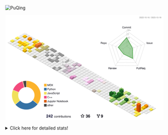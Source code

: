 ![PuQing](https://user-images.githubusercontent.com/27223114/171565019-9a56fae6-b08b-421f-99db-7e830da42371.png)

![](./profile-3d-contrib/profile-season-animate.svg)

<details>
<summary>Click here for detailed stats!</summary>

<!--START_SECTION:waka-->
![Lines of code](https://img.shields.io/badge/From%20Hello%20World%20I%27ve%20Written-823.8%20thousand%20lines%20of%20code-blue)

**🐱 My GitHub Data** 

> 📦 257.9 kB Used in GitHub's Storage 
 > 
> 🏆 200 Contributions in the Year 2023
 > 
> 🚫 Not Opted to Hire
 > 
> 📜 34 Public Repositories 
 > 
> 🔑 27 Private Repositories 
 > 
**I'm an Early 🐤** 

```text
🌞 Morning                483 commits         ████░░░░░░░░░░░░░░░░░░░░░   15.11 % 
🌆 Daytime                1596 commits        ████████████░░░░░░░░░░░░░   49.94 % 
🌃 Evening                301 commits         ██░░░░░░░░░░░░░░░░░░░░░░░   09.42 % 
🌙 Night                  816 commits         ██████░░░░░░░░░░░░░░░░░░░   25.53 % 
```


📊 **This Week I Spent My Time On** 

```text
💬 Programming Languages: 
Markdown                 2 hrs 18 mins       █████████████████░░░░░░░░   68.62 % 
RPMSpec                  53 mins             ███████░░░░░░░░░░░░░░░░░░   26.27 % 
Python                   10 mins             █░░░░░░░░░░░░░░░░░░░░░░░░   05.11 % 

🔥 Editors: 
Obsidian                 2 hrs 18 mins       █████████████████░░░░░░░░   68.62 % 
VS Code                  1 hr 3 mins         ████████░░░░░░░░░░░░░░░░░   31.38 % 

💻 Operating System: 
Windows                  2 hrs 18 mins       █████████████████░░░░░░░░   68.62 % 
WSL                      53 mins             ███████░░░░░░░░░░░░░░░░░░   26.27 % 
Linux                    10 mins             █░░░░░░░░░░░░░░░░░░░░░░░░   05.11 % 
```


<!--END_SECTION:waka-->
</details>
